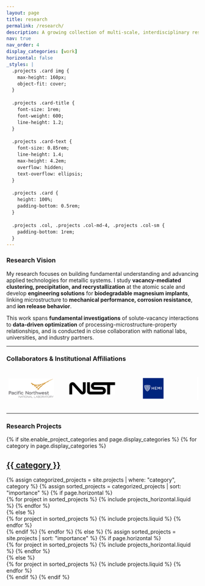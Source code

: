 ```yaml
---
layout: page
title: research
permalink: /research/
description: A growing collection of multi-scale, interdisciplinary research projects on microstructural and defect engineering, and advanced materials for biomedical purposes.
nav: true
nav_order: 4
display_categories: [work]
horizontal: false
_styles: |
  .projects .card img {
    max-height: 160px;
    object-fit: cover;
  }

  .projects .card-title {
    font-size: 1rem;
    font-weight: 600;
    line-height: 1.2;
  }

  .projects .card-text {
    font-size: 0.85rem;
    line-height: 1.4;
    max-height: 4.2em;
    overflow: hidden;
    text-overflow: ellipsis;
  }

  .projects .card {
    height: 100%;
    padding-bottom: 0.5rem;
  }

  .projects .col, .projects .col-md-4, .projects .col-sm {
    padding-bottom: 1rem;
  }
---
```



### Research Vision

My research focuses on building fundamental understanding and advancing applied technologies for metallic systems. I study **vacancy-mediated clustering, precipitation, and recrystallization** at the atomic scale and develop **engineering solutions** for **biodegradable magnesium implants**, linking microstructure to **mechanical performance, corrosion resistance**, and **ion release behavior**.

This work spans **fundamental investigations** of solute-vacancy interactions to **data-driven optimization** of processing-microstructure-property relationships, and is conducted in close collaboration with national labs, universities, and industry partners.

---

### Collaborators & Institutional Affiliations

<style>
  .affiliations-scroll {
    display: flex;
    overflow-x: auto;
    gap: 30px;
    padding: 1rem 0;
    scrollbar-width: thin;
  }

  .affiliations-scroll::-webkit-scrollbar {
    height: 8px;
  }

  .affiliations-scroll::-webkit-scrollbar-thumb {
    background: #ccc;
    border-radius: 4px;
  }

  .logo-container {
    flex: 0 0 auto;
    width: 130px;
    height: 70px;
    display: flex;
    align-items: center;
    justify-content: center;
  }

  .logo-container img {
    max-height: 60px;
    max-width: 120px;
    object-fit: contain;
  }
</style>

<div class="affiliations-scroll">
  <div class="logo-container">
    <img src="/assets/img/PNNL_logo.png" alt="PNNL">
  </div>
  <div class="logo-container">
    <img src="/assets/img/NIST_logo.png" alt="NIST">
  </div>
  <div class="logo-container">
    <img src="/assets/img/HEMI_logo.png" alt="HEMI">
  </div>
  <div class="logo-container">
    <img src="/assets/img/chembe.webp" alt="JHU ChemBE">
  </div>
  <div class="logo-container">
    <img src="/assets/img/Physics.jpg" alt="JHU Physics & Astronomy">
  </div>
  <div class="logo-container">
    <img src="/assets/img/AI-X.jpg" alt="AI-X Foundry">
  </div>
  <div class="logo-container">
    <img src="/assets/img/mcw.jpg" alt="MCW-Marquette BME">
  </div>
  <div class="logo-container">
    <img src="/assets/img/monash.png" alt="Monash University">
  </div>
  <div class="logo-container">
    <img src="/assets/img/WSU_Pullman.jpeg" alt="Washington State University">
  </div>
</div>

---

### Research Projects

<div class="projects">
  {% if site.enable_project_categories and page.display_categories %}
    {% for category in page.display_categories %}
      <a id="{{ category }}" href=".#{{ category }}">
        <h2 class="category">{{ category }}</h2>
      </a>
      {% assign categorized_projects = site.projects | where: "category", category %}
      {% assign sorted_projects = categorized_projects | sort: "importance" %}
      {% if page.horizontal %}
        <div class="container">
          <div class="row row-cols-1 row-cols-md-2">
          {% for project in sorted_projects %}
            {% include projects_horizontal.liquid %}
          {% endfor %}
          </div>
        </div>
      {% else %}
        <div class="row row-cols-1 row-cols-md-3">
        {% for project in sorted_projects %}
          {% include projects.liquid %}
        {% endfor %}
        </div>
      {% endif %}
    {% endfor %}
  {% else %}
    {% assign sorted_projects = site.projects | sort: "importance" %}
    {% if page.horizontal %}
      <div class="container">
        <div class="row row-cols-1 row-cols-md-2">
        {% for project in sorted_projects %}
          {% include projects_horizontal.liquid %}
        {% endfor %}
        </div>
      </div>
    {% else %}
      <div class="row row-cols-1 row-cols-md-3">
      {% for project in sorted_projects %}
        {% include projects.liquid %}
      {% endfor %}
      </div>
    {% endif %}
  {% endif %}
</div>
